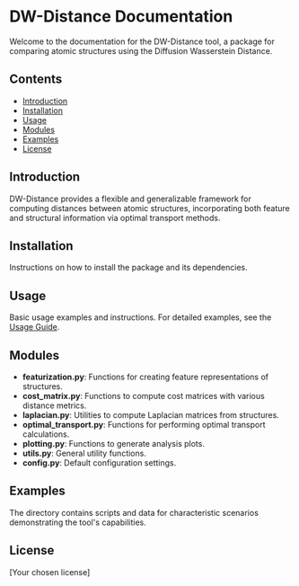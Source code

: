 # DW-Distance Documentation

Welcome to the documentation for the DW-Distance tool, a package for comparing atomic structures using the Diffusion Wasserstein Distance.

## Contents

- [Introduction](#introduction)
- [Installation](#installation)
- [Usage](#usage)
- [Modules](#modules)
- [Examples](#examples)
- [License](#license)

## Introduction

DW-Distance provides a flexible and generalizable framework for computing distances between atomic structures, incorporating both feature and structural information via optimal transport methods.

## Installation

Instructions on how to install the package and its dependencies.

## Usage

Basic usage examples and instructions. For detailed examples, see the [Usage Guide](usage.md).

## Modules

- **featurization.py**: Functions for creating feature representations of structures.
- **cost_matrix.py**: Functions to compute cost matrices with various distance metrics.
- **laplacian.py**: Utilities to compute Laplacian matrices from structures.
- **optimal_transport.py**: Functions for performing optimal transport calculations.
- **plotting.py**: Functions to generate analysis plots.
- **utils.py**: General utility functions.
- **config.py**: Default configuration settings.

## Examples

The  directory contains scripts and data for characteristic scenarios demonstrating the tool's capabilities.

## License

[Your chosen license]
